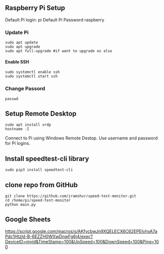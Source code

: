 

## Raspberry Pi Setup
Default Pi login: pi
Default Pi Password raspberry

### Update Pi
    sudo apt update
    sudo apt upgrade
    sudo apt full-upgrade #if want to upgrade os also

#### Enable SSH
    sudo systemctl enable ssh
    sudo systemctl start ssh

### Change Passord
    passwd

## Setup Remote Desktop
    sudo apt install xrdp
    hostname -I
Connect to Pi using Windows Remote Destop. Use username and password for Pi logins.

## Install speedtest-cli library
    sudo pip3 install speedtest-cli

## clone repo from GitHub
    git clone https://github.com/jramshur/speed-test-monitor.git
    cd /home/pi/speed-test-monitor
    python main.py

## Google Sheets
https://script.google.com/macros/s/AKfycbwJn9XQELECX6C62EPEIvhyA7aPdc1HtzId-B-6EZZH0WXwDnwFg6j4/exec?DeviceID=myid&TimeStamp=100&UpSpeed=100&DownSpeed=100&Ping=100
